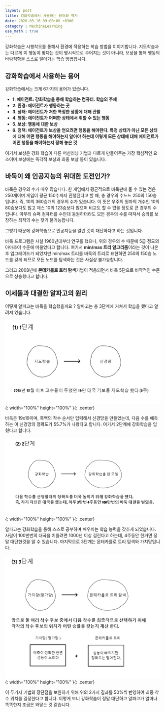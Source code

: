 ```yaml
---
layout: post
title: 강화학습에서 사용하는 용어와 역사
date: 2020-03-16 09:00:00 +0300
category : MachineLearning
use_math : true
---     
```


강화학습은 시행착오를 통해서 환경에 적응하는 학습 방법을 이야기합니다. 지도학습과는 다르게 이 행동이 맞다는 것이 명시적으로 주어지는 것이 아니라, 보상을 통해 행동의 바람직함을 스스로 알아가는 학습 방법입니다. 

## 강화학습에서 사용하는 용어 

강화학습에서는 크게 6가지의 용어가 있습니다. 

* **1. 에이전트: 강화학습을 통해 학습하는 컴퓨터. 학습의 주체**
* **2. 환경: 에이전트가 행동하는 곳**
* **3. 상태: 에이전트가 처한 특정한 상황에 대해 관찰**
* **4. 행동: 에이전트가 어떠한 상태에서 취할 수 있는 행동**
* **5. 보상: 행동에 대한 보상** 
* **6. 정책: 에이전트가 보상을 얻으려면 행동을 해야한다. 특정 상태가 아닌 모든 상태에 대해 어떤 행동을 해야하는지 알아야 하는데 이렇게 모든 상태에 대해 에이전트가 어떤 행동을 해야하는지 정해 놓은 것**

여기서 보상은 강화 학습이 다른 머신러닝 기법과 다르게 만들어주는 가장 핵심적인 요소이며 보상에는 즉각적 보상과 최종 보상 등이 있습니다. 

## 바둑이 왜 인공지능의 위대한 도전인가?  

바둑은 경우의 수가 매우 많습니다. 한 게임에서 평균적으로 바둑판에 둘 수 있는 점은 250개이며 게임이 평균 150수까지 진행된다고 할 때, 총 경우의 수느느 250의 150승입니다. 즉, 10의 360승개의 경우의 수가 있습니다. 이 뜻은 우주의 원자의 개수인 10의 80승보다도 많고 체스 10의 123승보다 많으며 비교도 할 수 없을 정도로 큰 경우의 수입니다. 아무리 슈퍼 컴퓨터를 수만대 동원하더라도 모든 경우의 수를 따져서 승리를 보장하는 최적의 수는 찾기 불가능합니다. 

그렇기 때문에 강화학습으로 인공지능을 알린 것이 대단하다고 하는 것입니다. 

바둑 프로그램은 사실 1960년대부터 연구를 했으나, 위의 경우의 수 때문에 5급 정도의 아마추어 수준에 머물었다고 합니다. 여기서 **min/max 트리 알고리즘**이라는 것이 나온 후 업그레이드가 되었지만 min/max 트리를 바둑의 트리로 표현하면 250의 150승 노드를 갖게 되므로 모든 노드를 탐색하는 것은 사실상 불가능합니다.   

그리고 2008년에 **몬테카를로 트리 탐색**기법이 적용되면서 바둑 5단으로 비약적인 수준으로 상승했다고 합니다. 

## 이세돌과 대결한 알파고의 원리

어떻게 알파고는 바둑을 학습했을까요 ? 알파고는 총 3단계에 거쳐서 학습을 했다고 알려져 있습니다. 

![ap1](/public/img/ap1.png){: width="100%" height="100%" }{: .center}

바둑은 19x19이며, 흑백의 착수 순서만 입력해서 신경망을 만들었는데, 다음 수를 예측하는 이 신경망의 정확도가 55.7%가 나왔다고 합니다. 여기서 2단계에 강화학습을 입혔다고 합니다. 

![ap2](/public/img/ap2.png){: width="100%" height="100%" }{: .center}

알파고는 강화학습을 통해 스스로 공부하며 깨우치는 학습 능력을 갖추게 되었습니다. 사람이 100만번의 대국을 치를려면 1000년 이상 걸린다고 하는데, 4주동안 한거면 정말 대단한것을 알 수 있습니다. 마지막으로 3단계는 몬테카를로 트리 탐색와 가치망입니다. 

![ap3](/public/img/ap3.png){: width="100%" height="100%" }{: .center}

이 두가지 기법의 장단점을 보완하기 위해 위의 2가지 결과를 50%씩 반영하여 최종 착수 위치를 결정한다고 합니다. 이렇게 보니 강화학습이 정말 대단하고 알파고가 얼마나 똑똑한지 조금은 와닿는 것 같습니다. 



